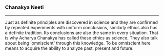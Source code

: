 ### Chanakya Neeti

---

Just as definite principles are discovered in science and they are confirmed by repeated experiments with uniform conclusions, similarly ethics also has a definite tradition. Its conclusions are also the same in every situation. That is why Acharya Chanakya has called these ethics as science. They also talk about being 'omniscient' through this knowledge. To be omniscient here means to acquire the ability to analyze past, present and future.